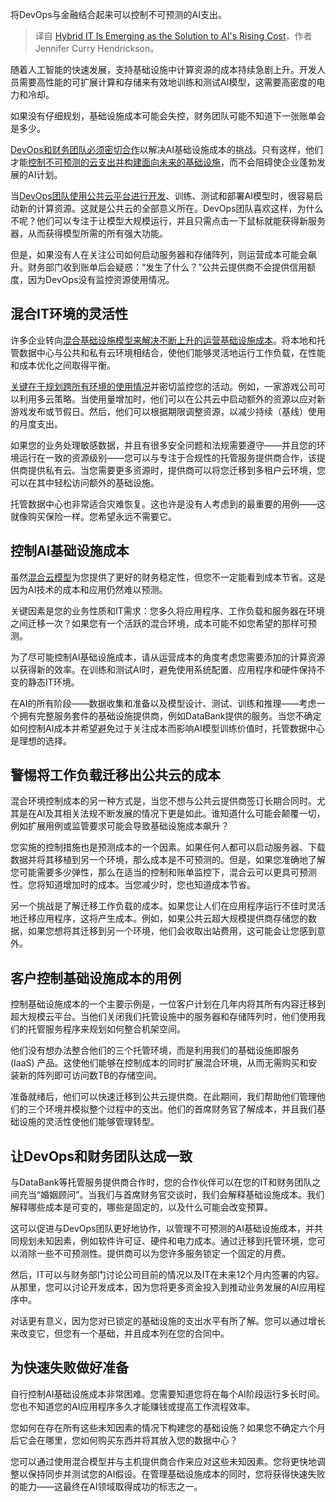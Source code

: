 
<!--
title: 混合IT成为解决AI成本上升的方案
cover: https://cdn.thenewstack.io/media/2024/12/014b7512-christina-wocintechchat-com-6dv3pe-jnsg-unsplash-scaled.jpg
-->

将DevOps与金融结合起来可以控制不可预测的AI支出。

> 译自 [Hybrid IT Is Emerging as the Solution to AI's Rising Cost](https://thenewstack.io/hybrid-it-is-emerging-as-the-solution-to-ais-rising-cost/)，作者 Jennifer Curry Hendrickson。

随着人工智能的快速发展，支持基础设施中计算资源的成本持续急剧上升。开发人员需要高性能的可扩展计算和存储来有效地训练和测试AI模型，这需要高密度的电力和冷却。

如果没有仔细规划，基础设施成本可能会失控，财务团队可能不知道下一张账单会是多少。

[DevOps和财务团队必须密切合作](https://thenewstack.io/engineers-must-become-agile-collaboration-ninjas/)以解决AI基础设施成本的挑战。只有这样，他们才能[控制不可预测的云支出并构建面向未来的基础设施](https://thenewstack.io/chaos-under-control-addressing-cloud-infrastructure-drift/)，而不会阻碍使企业蓬勃发展的AI计划。

当[DevOps团队使用公共云平台进行开发](https://thenewstack.io/building-an-effective-internal-developer-platform/)、训练、测试和部署AI模型时，很容易启动新的计算资源。这就是公共云的全部意义所在。DevOps团队喜欢这样，为什么不呢？他们可以专注于让模型大规模运行，并且只需点击一下鼠标就能获得新服务器，从而获得模型所需的所有强大功能。

但是，如果没有人在关注公司如何启动服务器和存储阵列，则运营成本可能会飙升。财务部门收到账单后会疑惑：“发生了什么？”公共云提供商不会提供信用额度，因为DevOps没有监控资源使用情况。

## 混合IT环境的灵活性

许多企业转向[混合基础设施模型来解决不断上升的运营基础设施成本](https://thenewstack.io/forget-all-cloud-or-all-on-prem-embrace-hybrid-for-agility-and-cost-savings/)。将本地和托管数据中心与公共和私有云环境相结合，使他们能够灵活地运行工作负载，在性能和成本优化之间取得平衡。

[关键在于规划跨所有环境的使用情况](https://thenewstack.io/how-to-go-about-setting-up-a-hybrid-cloud-environment/)并密切监控您的活动。例如，一家游戏公司可以利用多云策略。当使用量增加时，他们可以在公共云中启动额外的资源以应对新游戏发布或节假日。然后，他们可以根据期限调整资源，以减少持续（基线）使用的月度支出。

如果您的业务处理敏感数据，并且有很多安全问题和法规需要遵守——并且您的环境运行在一致的资源级别——您可以与专注于合规性的托管服务提供商合作，该提供商提供私有云。当您需要更多资源时，提供商可以将您迁移到多租户云环境，您可以在其中轻松访问额外的基础设施。

托管数据中心也非常适合灾难恢复。这也许是没有人考虑到的最重要的用例——这就像购买保险一样。您希望永远不需要它。

## 控制AI基础设施成本

虽然[混合云模型](https://thenewstack.io/use-a-finops-model-to-control-hybrid-cloud-costs/)为您提供了更好的财务稳定性，但您不一定能看到成本节省。这是因为AI技术的成本和应用仍然难以预测。

关键因素是您的业务性质和IT需求：您多久将应用程序、工作负载和服务器在环境之间迁移一次？如果您有一个活跃的混合环境，成本可能不如您希望的那样可预测。

为了尽可能控制AI基础设施成本，请从运营成本的角度考虑您需要添加的计算资源以获得新的效率。在训练和测试AI时，避免使用系统配置、应用程序和硬件保持不变的静态IT环境。

在AI的所有阶段——数据收集和准备以及模型设计、测试、训练和推理——考虑一个拥有完整服务套件的基础设施提供商，例如DataBank提供的服务。当您不确定如何控制AI成本并希望避免过于关注成本而影响AI模型训练价值时，托管数据中心是理想的选择。

## 警惕将工作负载迁移出公共云的成本

混合环境控制成本的另一种方式是，当您不想与公共云提供商签订长期合同时。尤其是在AI及其相关法规不断发展的情况下更是如此。谁知道什么可能会颠覆一切，例如扩展用例或监管要求可能会导致基础设施成本飙升？

您实施的控制措施也是预测成本的一个因素。如果任何人都可以启动服务器、下载数据并将其移植到另一个环境，那么成本是不可预测的。但是，如果您准确地了解您可能需要多少弹性，那么在适当的控制和账单监控下，混合云可以更具可预测性。您将知道增加时的成本。当您减少时，您也知道成本节省。

另一个挑战是了解迁移工作负载的成本。如果您让人们在应用程序运行不佳时灵活地迁移应用程序，这将产生成本。例如，如果公共云超大规模提供商存储您的数据，如果您想将其迁移到另一个环境，他们会收取出站费用，这可能会让您感到意外。

## 客户控制基础设施成本的用例

控制基础设施成本的一个主要示例是，一位客户计划在几年内将其所有内容迁移到超大规模云平台。当他们关闭我们托管设施中的服务器和存储阵列时，他们使用我们的托管服务程序来规划如何整合机架空间。

他们没有想办法整合他们的三个托管环境，而是利用我们的基础设施即服务 (IaaS) 产品。这使他们能够在控制成本的同时扩展混合环境，从而无需购买和安装新的阵列即可访问数TB的存储空间。

准备就绪后，他们可以快速迁移到公共云提供商。在此期间，我们帮助他们管理他们的三个环境并模拟整个过程中的支出。他们的首席财务官了解成本，并且我们基础设施的灵活性使他们能够管理转型。

## 让DevOps和财务团队达成一致

与DataBank等托管服务提供商合作时，您的合作伙伴可以在您的IT和财务团队之间充当“婚姻顾问”。当我们与首席财务官交谈时，我们会解释基础设施成本。我们解释哪些成本是可变的，哪些是固定的，以及什么可能会改变预算。

这可以促进与DevOps团队更好地协作，以管理不可预测的AI基础设施成本，并共同规划未知因素，例如软件许可证、硬件和电力成本。通过迁移到托管环境，您可以消除一些不可预测性。提供商可以为您许多服务锁定一个固定的月费。

然后，IT可以与财务部门讨论公司目前的情况以及IT在未来12个月内签署的内容。从那里，您可以讨论开发成本，因为您将更多资金投入到推动业务发展的AI应用程序中。

对话更有意义，因为您对已锁定的基础设施的支出水平有所了解。您可以通过增长来改变它，但您有一个基础，并且成本列在您的合同中。

## 为快速失败做好准备

自行控制AI基础设施成本非常困难。您需要知道您将在每个AI阶段运行多长时间。您也不知道您的AI应用程序多久才能赚钱或提高工作流程效率。

您如何在存在所有这些未知因素的情况下构建您的基础设施？如果您不确定六个月后它会在哪里，您如何购买东西并将其放入您的数据中心？

您可以通过使用混合模型并与主机提供商合作来应对这些未知因素。您将更快地调整以保持同步并测试您的AI假设。在管理基础设施成本的同时，您将获得快速失败的能力——这最终在AI领域取得成功的标志之一。
